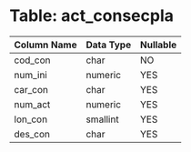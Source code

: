 # Table: act_consecpla

| Column Name | Data Type | Nullable |
|-------------|-----------|----------|
| cod_con | char | NO |
| num_ini | numeric | YES |
| car_con | char | YES |
| num_act | numeric | YES |
| lon_con | smallint | YES |
| des_con | char | YES |
